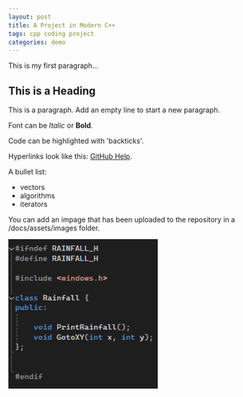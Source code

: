 ```yaml
---
layout: post
title: A Project in Modern C++
tags: cpp coding project
categories: demo
---
```


This is my first paragraph...

## This is a Heading

This is a paragraph. Add an empty line to start a new paragraph.

Font can be *Italic* or **Bold**.

Code can be highlighted with 'backticks'.

Hyperlinks look like this: [GitHub Help](https://help.github.com/).

A bullet list:

- vectors
- algorithms
- iterators

You can add an impage that has been uploaded to the repository in a /docs/assets/images folder.

<img src="https://raw.githubusercontent.com/RakibR7/Matrix-Rain-cpp/main/docs/assets/images/Rainfall_header_part_4.png" width="300" height="300">

